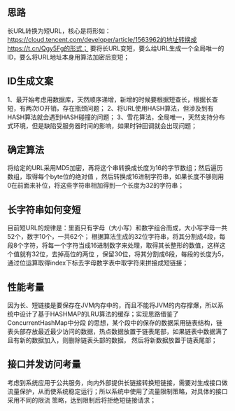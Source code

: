 
## 思路
长URL转换为短URL，核心是将形如：https://cloud.tencent.com/developer/article/1563962的地址转换成https://t.cn/Qgy5Fg的形式；
要将长URL变短，要么给URL生成一个全局唯一的ID，要么将URL地址本身用算法加密后变短；

## ID生成文案
1、最开始考虑用数据库，天然顺序递增，新增的时候要根据短查长，根据长查短，有两次IO开销，存在瓶颈问题；
2、将URL使用HASH算法，但涉及到有HASH算法就会遇到HASH碰撞的问题；
3、雪花算法，全局唯一，天然支持分布式环境，但是缺陷受服务器时间的影响，如果时钟回调就会出现问题；

## 确定算法
将给定的URL采用MD5加密，再将这个串转换成长度为16的字节数组；然后遍历数组，取得每个byte位的绝对值
，然后转换成16进制字符串，如果长度不够则用0在前面来补位，将这些字符串相加得到一个长度为32的字符串；

## 长字符串如何变短
目前短URL的规律是：里面只有字母（大小写）和数字组合而成，大小写字母一共52个，数字10个，一共62个；
根据算法生成的32位字符串，将其分割成4段，每段8个字符，将每一个字符当成16进制数字来处理，取得其长整形的数值，这样这个值就有32位，去掉高位的两位
，保留30位，将其分割成6段，每段的长度为5，通过位运算取得index下标去字母数字表中取字符来拼接成短链接；

## 性能考量
因为长、短链接是要保存在JVM内存中的，而且不能将JVM的内存撑爆，所以系统中设计了基于HASHMAP的LRU算法的缓存；实现思路借鉴了ConcurrentHashMap中分段
的思想，某个段中的保存的数据采用链表结构，链表头部存放最近最少访问的数据，热点数据放置于链表尾部，如果链表中数据满了且有新的数据加入，则删除链表头部的数据，
然后将新数据放置于链表尾部；

## 接口并发访问考量
考虑到系统应用于公共服务，向内外部提供长链接转换短链接，需要对生成接口做流量保护，从而使系统稳定运行；所以系统中使用了流量限制策略，对具体的接口采用不同的限流
策略，达到限制后将拒绝短链接请求；